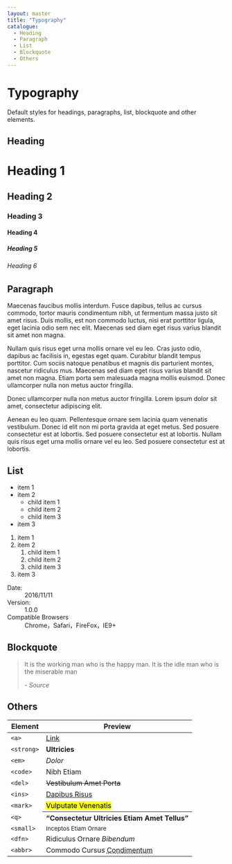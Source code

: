 ```yaml
---
layout: master
title: "Typography"
catalogue:
  - Heading
  - Paragraph
  - List
  - Blockquote
  - Others
---
```


# Typography

Default styles for headings, paragraphs, list, blockquote and other elements.

## Heading

<div>
  <h1>Heading 1</h1>
  <h2>Heading 2</h2>
  <h3>Heading 3</h3>
  <h4>Heading 4</h4>
  <h5>Heading 5</h5>
  <h6>Heading 6</h6>
</div>

## Paragraph
<p>
  Maecenas faucibus mollis interdum. Fusce dapibus, tellus ac cursus commodo,
  tortor mauris condimentum nibh, ut fermentum massa justo sit amet risus.
  Duis mollis, est non commodo luctus, nisi erat porttitor ligula, eget lacinia
  odio sem nec elit. Maecenas sed diam eget risus varius blandit sit amet non magna.
</p>
<p>
  Nullam quis risus eget urna mollis ornare vel eu leo. Cras justo odio,
  dapibus ac facilisis in, egestas eget quam. Curabitur blandit tempus
  porttitor. Cum sociis natoque penatibus et magnis dis parturient montes,
  nascetur ridiculus mus. Maecenas sed diam eget risus varius blandit sit amet
  non magna. Etiam porta sem malesuada magna mollis euismod. Donec ullamcorper
  nulla non metus auctor fringilla.
</p>
<p>
  Donec ullamcorper nulla non metus auctor fringilla. Lorem ipsum dolor sit amet, consectetur adipiscing elit.
</p>
<p>
  Aenean eu leo quam. Pellentesque ornare sem lacinia quam venenatis vestibulum.
  Donec id elit non mi porta gravida at eget metus. Sed posuere consectetur est
  at lobortis. Sed posuere consectetur est at lobortis. Nullam quis risus eget
  urna mollis ornare vel eu leo. Sed posuere consectetur est at lobortis.
</p>

## List
<ul>
  <li>item 1</li>
  <li>
    item 2
    <ul>
      <li>child item 1</li>
      <li>child item 2</li>
      <li>child item 3</li>
    </ul>
  </li>
  <li>item 3</li>
</ul>

<ol>
  <li>item 1</li>
  <li>
    item 2
    <ol>
      <li>child item 1</li>
      <li>child item 2</li>
      <li>child item 3</li>
    </ol>
  </li>
  <li>item 3</li>
</ol>

<dl>
  <dt>Date:</dt>
  <dd>2016/11/11</dd>
  <dt>Version:</dt>
  <dd>1.0.0</dd>
  <dt>Compatible Browsers</dt>
  <dd>Chrome，Safari，FireFox，IE9+</dd>
</dl>

## Blockquote

<blockquote>
  <p>It is the working man who is the happy man. It is the idle man who is the miserable man</p>
  <cite>- Source</cite>
</blockquote>

## Others

<table class="table">
  <thead>
    <tr>
      <th>Element</th>
      <th>Preview</th>
    </tr>
  </thead>
  <tbody>
    <tr>
      <td><code>&lt;a&gt;</code></td>
      <td><a href="#">Link</a></td>
    </tr>
    <tr>
      <td><code>&lt;strong&gt;</code></td>
      <td><strong>Ultricies</strong></td>
    </tr>
    <tr>
      <td><code>&lt;em&gt;</code></td>
      <td><em>Dolor</em></td>
    </tr>
    <tr>
      <td><code>&lt;code&gt;</code></td>
      <td>Nibh Etiam</td>
    </tr>
    <tr>
      <td><code>&lt;del&gt;</code></td>
      <td><del>Vestibulum Amet Porta</del></td>
    </tr>
    <tr>
      <td><code>&lt;ins&gt;</code></td>
      <td><ins>Dapibus Risus</ins></td>
    </tr>
    <tr>
      <td><code>&lt;mark&gt;</code></td>
      <td><mark>Vulputate Venenatis</mark></td>
    </tr>
    <tr>
      <td><code>&lt;q&gt;</code></td>
      <th><q>Consectetur Ultricies Etiam Amet Tellus</q></th>
    </tr>
    <tr>
      <td><code>&lt;small&gt;</code></td>
      <td><small>Inceptos Etiam Ornare</small></td>
    </tr>
    <tr>
      <td><code>&lt;dfn&gt;</code></td>
      <td>Ridiculus Ornare <dfn title="Ornare Elit Vehicula">Bibendum</dfn></td>
    </tr>
    <tr>
      <td><code>&lt;abbr&gt;</code></td>
      <td>Commodo Cursus <abbr title="Ornare Elit Vehicula">Condimentum</abbr></td>
    </tr>
  </tbody>
</table>
